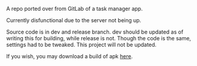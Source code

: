 A repo ported over from GitLab of a task manager app. 

Currently disfunctional due to the server not being up.

Source code is in dev and release branch. dev should be updated as of writing this for building, while release is not. Though the code is the same, settings had to be tweaked.
This project will not be updated.

If you wish, you may download a build of apk [here](https://drive.google.com/drive/folders/1uZ6XdDwsVxGpyXQAfApF1EGFkZMVKh6r?usp=sharing).
